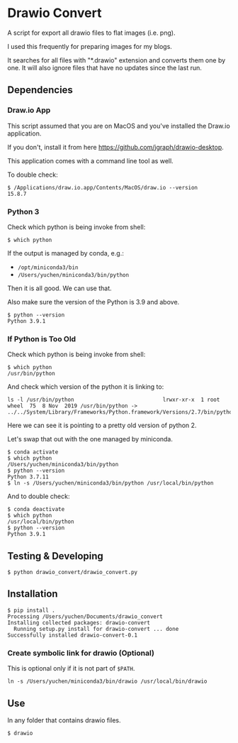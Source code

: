# Drawio Convert

A script for export all drawio files to flat images (i.e. png).

I used this frequently for preparing images for my blogs.

It searches for all files with "*.drawio" extension and converts them one by one.
It will also ignore files that have no updates since the last run.

## Dependencies

### Draw.io App

This script assumed that you are on MacOS and you've installed the Draw.io application.

If you don't, install it from here https://github.com/jgraph/drawio-desktop.

This application comes with a command line tool as well.

To double check:

```
$ /Applications/draw.io.app/Contents/MacOS/draw.io --version
15.8.7
```

### Python 3

Check which python is being invoke from shell:

```
$ which python
```

If the output is managed by conda, e.g.:

* `/opt/miniconda3/bin`
* `/Users/yuchen/miniconda3/bin/python`

Then it is all good. We can use that.

Also make sure the version of the Python is 3.9 and above.

```
$ python --version
Python 3.9.1
```

### If Python is Too Old

Check which python is being invoke from shell:

```
$ which python
/usr/bin/python
```

And check which version of the python it is linking to:

```
ls -l /usr/bin/python                            lrwxr-xr-x  1 root  wheel  75  8 Nov  2019 /usr/bin/python -> ../../System/Library/Frameworks/Python.framework/Versions/2.7/bin/python2.7
```

Here we can see it is pointing to a pretty old version of python 2.

Let's swap that out with the one managed by miniconda.

```
$ conda activate
$ which python
/Users/yuchen/miniconda3/bin/python
$ python --version
Python 3.7.11
$ ln -s /Users/yuchen/miniconda3/bin/python /usr/local/bin/python
```

And to double check:

```
$ conda deactivate
$ which python
/usr/local/bin/python
$ python --version
Python 3.9.1
```

## Testing & Developing

```
$ python drawio_convert/drawio_convert.py
```

## Installation

```
$ pip install .
Processing /Users/yuchen/Documents/drawio_convert
Installing collected packages: drawio-convert
  Running setup.py install for drawio-convert ... done
Successfully installed drawio-convert-0.1
```

### Create symbolic link for drawio (Optional)

This is optional only if it is not part of `$PATH`.

```
ln -s /Users/yuchen/miniconda3/bin/drawio /usr/local/bin/drawio
```

## Use

In any folder that contains drawio files.

```
$ drawio
```
